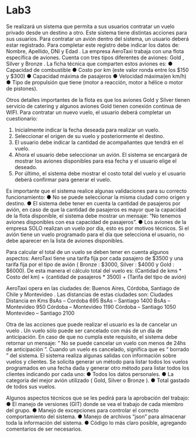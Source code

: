# Lab3

Se realizará un sistema que permita a sus usuarios contratar un vuelo privado
desde un destino a otro. Este sistema tiene distintas acciones para sus usuarios.
Para contratar un avión dentro del sistema, un usuario deberá estar registrado.
Para completar este registro debe indicar los datos de: Nombre, Apellido, DNI y Edad .
La empresa AeroTaxi trabaja con una flota específica de aviones. Cuenta con tres
tipos diferentes de aviones: Gold , Silver y Bronze . La ficha técnica que comparten estos
aviones es:
● Capacidad de combustible
● Costo por km (este valor ronda entre los $150 y $300)
● Capacidad máxima de pasajeros
● Velocidad máxima(en km/h)
● Tipo de propulsión que tiene (motor a reacción, motor a hélice o motor de
pistones).

Otros detalles importantes de la flota es que los aviones Gold y Silver tienen
servicio de catering y algunos aviones Gold tienen conexión continua de WIFI.
Para contratar un nuevo vuelo, el usuario deberá completar un cuestionario:
1. Inicialmente indicar la fecha deseada para realizar un vuelo.
2. Seleccionar el origen de su vuelo y posteriormente el destino.
3. El usuario debe indicar la cantidad de acompañantes que tendrá en el vuelo.
4. Ahora el usuario debe seleccionar un avión. El sistema se encargará de
mostrar los aviones disponibles para esa fecha y el usuario elige el deseado.
5. Por último, el sistema debe mostrar el costo total del vuelo y el usuario
deberá confirmar para generar el vuelo.

Es importante que el sistema realice algunas validaciones para su correcto
funcionamiento:
● No se puede seleccionar la misma ciudad como origen y destino.
● El sistema debe tener en cuenta la cantidad de pasajeros por avión, en caso
de que la cantidad de pasajeros es mayor que la capacidad de la flota
disponible, el sistema debe mostrar un mensaje: “No tenemos aviones
disponibles con esa capacidad de pasajeros”.
● Los aviones de la empresa SOLO realizan un vuelo por día, esto es por
motivos técnicos. Si el avión tiene un vuelo programado para el día que
selecciona el usuario, no debe aparecer en la lista de aviones disponibles.

Para calcular el total de un vuelo se deben tener en cuenta algunos aspectos:
AeroTaxi tiene una tarifa fija por cada pasajero de $3500 y una tarifa fija por el tipo de
avión ( Bronze : $3000, Silver : $4000 y Gold : $6000). De esta manera el cálculo total del
vuelo es:
(Cantidad de kms * Costo del km) + (cantidad de pasajeros * 3500) + (Tarifa del tipo
de avión)

AeroTaxi opera en las ciudades de: Buenos Aires, Córdoba, Santiago de Chile y
Montevideo . Las distancias de estas ciudades son:
Ciudades Distancia en Kms
BsAs – Cordoba 695
BsAs – Santiago 1400
BsAs – Montevideo 950
Córdoba – Montevideo 1190
Córdoba – Santiago 1050
Montevideo – Santiago 2100

Otra de las acciones que puede realizar el usuario es la de cancelar un vuelo . Un
vuelo sólo puede ser cancelado con más de un día de anticipación. En caso de que no
cumpla este requisito, el sistema debe retornar un mensaje:
“ No se puede cancelar un vuelo con menos de 24hs de anticipación ”.
Cuando un vuelo es cancelado, significa que es “ borrado ” del sistema.
El sistema realiza algunas salidas con información sobre vuelos y clientes. Se
solicita generar un método para listar todos los vuelos programados en una fecha dada y
generar otro método para listar todos los clientes indicando por cada uno:
● Todos los datos personales.
● La categoría del mejor avión utilizado ( Gold, Silver o Bronze ).
● Total gastado de todos sus vuelos.

Algunos aspectos técnicos que se les pedirá para la aprobación
del trabajo:
● El manejo de versiones (GIT) donde se vea el trabajo de cada miembro del
grupo.
● Manejo de excepciones para controlar el correcto comportamiento del
sistema.
● Manejo de archivos “json” para almacenar toda la información del sistema.
● Código lo más claro posible, agregando comentarios de ser necesarios.
